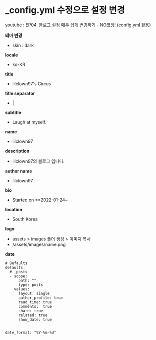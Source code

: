 # \_config.yml 수정으로 설정 변경

youtube : [EP04. 블로그 설정 매우 쉽게 변경하기 - NO코딩! (config.yml 활용)](https://youtu.be/c-h3XcDjHtQ)

**테마 변경**

- skin : dark

**locale**

- ko-KR

**title**

- lilclown97's Circus

**title separator**

- |

**subtitle**

- Laugh at myself.

**name**

- lilclown97

**description**

- lilclown97의 블로그 입니다.

**author name**

- lilclown97

**bio**

- Started on \*\*2022-01-24~

**location**

- South Korea

**logo**

- assets > images 폴더 생성 > 이미지 복사
- /assets/images/name.png

**date**

```
# Defaults
defaults:
  # _posts
  - scope:
      path: ""
      type: posts
    values:
      layout: single
      author_profile: true
      read_time: true
      comments:  true
      share: true
      related: true
      show_date: true


date_format: "%Y-%m-%d"
```
